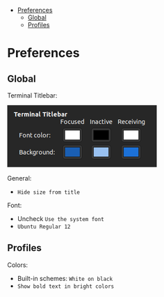 <!-- TOC -->
* [Preferences](#preferences)
  * [Global](#global)
  * [Profiles](#profiles)
<!-- TOC -->

# Preferences

## Global

Terminal Titlebar:

![terminal-titlebar.png](images/terminal-titlebar.png)

General:
* `Hide size from title`

Font:
* Uncheck `Use the system font`
* `Ubuntu Regular 12`

## Profiles

Colors:
* Built-in schemes: `White on black`
* `Show bold text in bright colors`